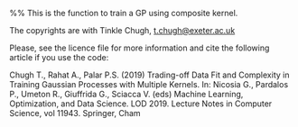 %% This is the function to train a GP using composite kernel.

The copyrights are with Tinkle Chugh, t.chugh@exeter.ac.uk

Please, see the licence file for more information and cite the following article if you use the code:

Chugh T., Rahat A., Palar P.S. (2019) Trading-off Data Fit and Complexity in Training Gaussian Processes with Multiple Kernels. In: Nicosia G., Pardalos P., Umeton R., Giuffrida G., Sciacca V. (eds) Machine Learning, Optimization, and Data Science. LOD 2019. Lecture Notes in Computer Science, vol 11943. Springer, Cham
